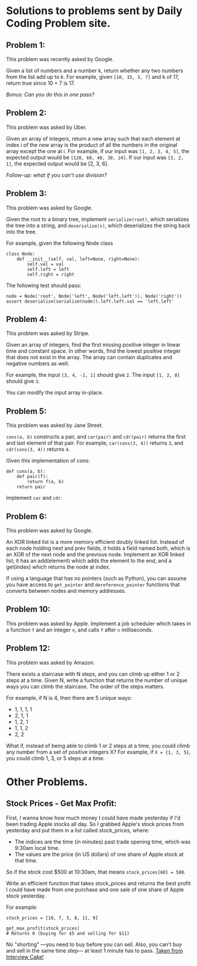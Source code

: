 # Solutions to problems sent by Daily Coding Problem site. #

## Problem 1: ##
This problem was recently asked by Google.

Given a list of numbers and a number k, return whether any two numbers from the list add up to k.
For example, given `[10, 15, 3, 7]` and k of 17, return true since 10 + 7 is 17.

_Bonus: Can you do this in one pass?_

## Problem 2: ##
This problem was asked by Uber.

Given an array of integers, return a new array such that each element at index i of the new array is the product of all the numbers in the original array except the one at i.
For example, if our input was `[1, 2, 3, 4, 5]`, the expected output would be `[120, 60, 40, 30, 24]`. If our input was `[3, 2, 1]`, the expected output would be [2, 3, 6].

_Follow-up: what if you can't use division?_

## Problem 3: ##
This problem was asked by Google.

Given the root to a binary tree, implement `serialize(root)`, which serializes the tree into a string, and `deserialize(s)`, which deserializes the string back into the tree.

For example, given the following Node class
```
class Node:
    def __init__(self, val, left=None, right=None):
        self.val = val
        self.left = left
        self.right = right
```

The following test should pass:
```
node = Node('root', Node('left', Node('left.left')), Node('right'))
assert deserialize(serialize(node)).left.left.val == 'left.left'
```

## Problem 4: ##
This problem was asked by Stripe.

Given an array of integers, find the first missing positive integer in linear time and constant space. In other words, find the lowest positive integer that does not exist in the array. The array can contain duplicates and negative numbers as well.

For example, the input `[3, 4, -1, 1]` should give `2`. The input `[1, 2, 0]` should give `3`.

You can modify the input array in-place.

## Problem 5: ##
This problem was asked by Jane Street.

``cons(a, b)`` constructs a pair, and ``car(pair)`` and ``cdr(pair)`` returns the first and last element of that pair. For example, ``car(cons(3, 4))`` returns ``3``, and ``cdr(cons(3, 4))`` returns ``4``.

Given this implementation of cons:
```
def cons(a, b):
    def pair(f):
        return f(a, b)
    return pair
```
Implement ``car`` and ``cdr``.

## Problem 6: ##
This problem was asked by Google.

An XOR linked list is a more memory efficient doubly linked list. Instead of each node holding next and prev fields, it holds a field named both, which is an XOR of the next node and the previous node. Implement an XOR linked list; it has an add(element) which adds the element to the end, and a get(index) which returns the node at index.

If using a language that has no pointers (such as Python), you can assume you have access to ``get_pointer`` and ``dereference_pointer`` functions that converts between nodes and memory addresses.

## Problem 10: ##
This problem was asked by Apple.
Implement a job scheduler which takes in a function ``f`` and an integer ``n``, and calls ``f`` after ``n`` milliseconds.

## Problem 12: ##
This problem was asked by Amazon.

There exists a staircase with N steps, and you can climb up either 1 or 2 steps at a time. Given N, write a function that returns the number of unique ways you can climb the staircase. The order of the steps matters.

For example, if N is 4, then there are 5 unique ways:

* 1, 1, 1, 1
* 2, 1, 1
* 1, 2, 1
* 1, 1, 2
* 2, 2

What if, instead of being able to climb 1 or 2 steps at a time, you could climb any number from a set of positive integers X? For example, if ``X = {1, 3, 5}``, you could climb 1, 3, or 5 steps at a time.

# Other Problems. #
## Stock Prices - Get Max Profit: ##
First, I wanna know how much money I could have made yesterday if I'd been trading Apple stocks all day.
So I grabbed Apple's stock prices from yesterday and put them in a list called stock_prices, where:

* The indices are the time (in minutes) past trade opening time, which was 9:30am local time.
* The values are the price (in US dollars) of one share of Apple stock at that time.

So if the stock cost $500 at 10:30am, that means ``stock_prices[60] = 500``.

Write an efficient function that takes stock_prices and returns the best profit I could have made from one purchase and one sale of one share of Apple stock yesterday.

For example:

````
stock_prices = [10, 7, 5, 8, 11, 9]

get_max_profit(stock_prices)
# Returns 6 (buying for $5 and selling for $11)
````
No "shorting" —you need to buy before you can sell. Also, you can't buy and sell in the same time step— at least 1 minute has to pass. [Taken from Interview Cake!](https://www.interviewcake.com/question/python/stock-price)
